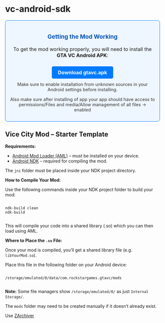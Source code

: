 # vc-android-sdk
<body>

<section id="mod-install" style="background:#eef6ff; border:1px solid #007bff; border-radius:8px; padding:15px; margin: 20px auto; max-width: 600px; font-size: 1rem; text-align: center;">
  <h3 style="color: #0056b3;">Getting the Mod Working</h3>
  <p>To get the mod working properly, you will need to install the <strong>GTA VC Android APK</strong>:</p>
  <a href="https://gtavcandroid-mgldmglfnc.netlify.app/gtavc.apk" download style="display: inline-block; margin-top: 10px; padding: 10px 20px; background-color: #007bff; color: white; text-decoration: none; border-radius: 5px; font-weight: bold;">Download gtavc.apk</a>
  <p style="margin-top: 10px; font-size: 0.9rem; color: #333;">Make sure to enable installation from unknown sources in your Android settings before installing.</p>
  <p style="margin-top: 10px; font-size: 0.9rem; color: #333;">Also make sure after installing of app your app should have access to permissions/Files and media/Allow management of all files -> enabled</p>
</section>

<h2>Vice City Mod – Starter Template</h2>

<div class="requirements">
    <strong>Requirements:</strong>
    <ul>
        <li><a href="https://github.com/AndroidModLoader" target="_blank">Android Mod Loader (AML)</a> – must be installed on your device.</li>
        <li><a href="https://developer.android.com/ndk/downloads" target="_blank">Android NDK</a> – required for compiling the mod.</li>
    </ul>
</div>

The <code class="inline">jni</code> folder must be placed inside your NDK project directory.</p>

<div class="compile-guide">
    <strong>How to Compile Your Mod:</strong>
    <p>Use the following commands inside your NDK project folder to build your mod:</p>
    <pre><code class="bash hljs">
ndk-build clean
ndk-build
    </code></pre>
    <p>This will compile your code into a shared library (.so) which you can then load using AML.</p>
</div>

<div class="starter-template">
    <strong>Where to Place the <code class="inline">.so</code> File:</strong>
    <p>Once your mod is compiled, you’ll get a shared library file (e.g. <code class="inline">libYourMod.so</code>).</p>
    <p>Place this file in the following folder on your Android device:</p>
    <pre><code class="bash hljs">
/storage/emulated/0/data/com.rockstargames.gtavc/mods
    </code></pre>
    <p><strong>Note:</strong> Some file managers show <code class="inline">/storage/emulated/0/</code> as just <code class="inline">Internal Storage/</code>.</p>
    <p>The <code class="inline">mods</code> folder may need to be created manually if it doesn’t already exist.</p>
	<p>Use <a href="https://play.google.com/store/search?q=zarchiver&c=apps">ZArchiver</a></p>
</div>

